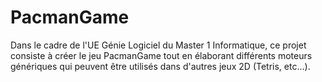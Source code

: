# PacmanGame
Dans le cadre de l'UE Génie Logiciel du Master 1 Informatique, ce projet consiste à créer le jeu PacmanGame tout en élaborant différents moteurs génériques qui peuvent être utilisés dans d'autres jeux 2D (Tetris, etc...).
